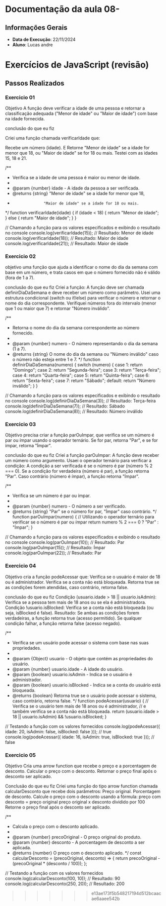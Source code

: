 
# Documentação da aula 08- 

## Informações Gerais
- **Data de Execução**: 22/11/2024
- **Aluno**: Lucas andre
# Exercícios de JavaScript (revisão)


## Passos Realizados


### Exercicio 01
Objetivo
A função deve verificar a idade de uma pessoa e retornar a classificação adequada ("Menor de idade" ou "Maior de idade") com base na idade fornecida.

conclusão do que eu fiz

Criei uma função chamada verificarIdade que:

Recebe um número (idade).
E Retorne "Menor de idade" se a idade for menor que 18, ou "Maior de idade" se for 18 ou mais.
Testei com as idades 15, 18 e 21.


/**
 * Verifica se a idade de uma pessoa é maior ou menor de idade.
 *
 * @param {number} idade - A idade da pessoa a ser verificada.
 * @returns {string} "Menor de idade" se a idade for menor que 18, 
 *                   "Maior de idade" se a idade for 18 ou mais.
 */
function verificarIdade(idade) {
    if (idade < 18) {
        return "Menor de idade";
    } else {
        return "Maior de idade";
    }
}

// Chamando a função para os valores especificados e exibindo o resultado no console
console.log(verificarIdade(15));  // Resultado: Menor de idade
console.log(verificarIdade(18));  // Resultado: Maior de idade
console.log(verificarIdade(21));  // Resultado: Maior de idade


### Exercicio 02

objetivo 
uma função que ajuda a identificar o nome do dia da semana com base em um número, e trata casos em que o número fornecido não é válido (fora de 1 a 7).

conclusão do que eu fiz
Criei a função: A função deve ser chamada definirDiaDaSemana e deve receber um número como parâmetro.
Usei uma estrutura condicional (switch ou if/else) para verificar o número e retornar o nome do dia correspondente.
Verifiquei números fora do intervalo (menor que 1 ou maior que 7) e retornar "Número inválido".


/**
 * Retorna o nome do dia da semana correspondente ao número fornecido.
 *
 * @param {number} numero - O número representando o dia da semana (1 a 7).
 * @returns {string} O nome do dia da semana ou "Número inválido" caso o número não esteja entre 1 e 7.
 */
function definirDiaDaSemana(numero) {
    switch (numero) {
        case 1:
            return "Domingo";
        case 2:
            return "Segunda-feira";
        case 3:
            return "Terça-feira";
        case 4:
            return "Quarta-feira";
        case 5:
            return "Quinta-feira";
        case 6:
            return "Sexta-feira";
        case 7:
            return "Sábado";
        default:
            return "Número inválido";
    }
}

// Chamando a função para os valores especificados e exibindo o resultado no console
console.log(definirDiaDaSemana(3));  // Resultado: Terça-feira
console.log(definirDiaDaSemana(7));  // Resultado: Sábado
console.log(definirDiaDaSemana(8));  // Resultado: Número inválido


### Exercicio 03

Objetivo
precisa criar a função parOuImpar, que verifica se um número é par ou ímpar usando o operador ternário. Se for par, retorna "Par", e se for ímpar, retorna "Ímpar".

conclusão do que eu fiz
Criei a função parOuImpar: A função deve receber um número como argumento.
Usaei o operador ternário para verificar a condição:
A condição a ser verificada é se o número é par (número % 2 === 0).
Se a condição for verdadeira (número é par), a função retorna "Par".
Caso contrário (número é ímpar), a função retorna "Ímpar".

/**
 * Verifica se um número é par ou ímpar.
 *
 * @param {number} numero - O número a ser verificado.
 * @returns {string} "Par" se o número for par, "Ímpar" caso contrário.
 */
function parOuImpar(numero) {
    // Utilizando o operador ternário para verificar se o número é par ou ímpar
    return numero % 2 === 0 ? "Par" : "Ímpar";
}

// Chamando a função para os valores especificados e exibindo o resultado no console
console.log(parOuImpar(10));  // Resultado: Par
console.log(parOuImpar(15));  // Resultado: Ímpar
console.log(parOuImpar(22));  // Resultado: Par


### Exercicio 04

Objetivo
cria a função podeAcessar que:
Verifica se o usuário é maior de 18 ou é administrador.
Verifica se a conta não está bloqueada.
Retorna true se as condições forem atendidas, caso contrário, retorna false.

conclusão do que eu fiz
Condição (usuario.idade > 18 || usuario.isAdmin): Verifica se a pessoa tem mais de 18 anos ou se ela é administradora.
Condição !usuario.isBlocked: Verifica se a conta não está bloqueada (ou seja, isBlocked é false).
Resultado:
Se ambas as condições forem verdadeiras, a função retorna true (acesso permitido).
Se qualquer condição falhar, a função retorna false (acesso negado).


/**
 * Verifica se um usuário pode acessar o sistema com base nas suas propriedades.
 *
 * @param {Object} usuario - O objeto que contém as propriedades do usuário.
 * @param {number} usuario.idade - A idade do usuário.
 * @param {boolean} usuario.isAdmin - Indica se o usuário é administrador.
 * @param {boolean} usuario.isBlocked - Indica se a conta do usuário está bloqueada.
 * @returns {boolean} Retorna true se o usuário pode acessar o sistema, caso contrário, retorna false.
 */
function podeAcessar(usuario) {
    // Verifica se o usuário tem mais de 18 anos ou é administrador,
    // e também verifica se a conta não está bloqueada.
    return (usuario.idade > 18 || usuario.isAdmin) && !usuario.isBlocked;
}

// Testando a função com os valores fornecidos
console.log(podeAcessar({ idade: 20, isAdmin: false, isBlocked: false })); // true
console.log(podeAcessar({ idade: 16, isAdmin: true, isBlocked: true }));  // false


### Exercicio 05

Objetivo 
Cria uma arrow function que recebe o preço e a porcentagem de desconto.
Calcular o preço com o desconto.
Retornar o preço final após o desconto ser aplicado.

Conclusão do que eu fiz
Criei uma função do tipo arrow function chamada calcularDesconto que recebe dois parâmetros:
Preço original.
Porcentagem de desconto.
Calcule o preço com o desconto usando a fórmula:
preço com desconto = preço original preço original x desconto dividido por 100
Retorne o preço final após o desconto ser aplicado.

/**
 * Calcula o preço com o desconto aplicado.
 *
 * @param {number} precoOriginal - O preço original do produto.
 * @param {number} desconto - A porcentagem de desconto a ser aplicada.
 * @returns {number} O preço com o desconto aplicado.
 */
const calcularDesconto = (precoOriginal, desconto) => {
    return precoOriginal - (precoOriginal * (desconto / 100));
};

// Testando a função com os valores fornecidos
console.log(calcularDesconto(100, 10));  // Resultado: 90
console.log(calcularDesconto(250, 20));  // Resultado: 200
>>>>>>> e13ae173f5b548217194d512bcaacae6aaee542b
